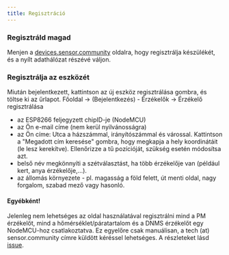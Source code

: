 ```yaml
---
title: Regisztráció
---
```


### Regisztráld magad

Menjen a [devices.sensor.community](https://devices.sensor.community/register) oldalra, hogy regisztrálja készülékét, és a nyílt adathálózat részévé váljon.


### Regisztrálja az eszközét
Miután bejelentkezett, kattintson az új eszköz regisztrálása gombra, és töltse ki az űrlapot.
Főoldal -> (Bejelentkezés) - Érzékelők -> Érzékelő regisztrálása

* az ESP8266 feljegyzett chipID-je (NodeMCU)
* az Ön e-mail címe (nem kerül nyilvánosságra)
* az Ön címe: Utca a házszámmal, irányítószámmal és várossal. Kattintson a "Megadott cím keresése" gombra, hogy megkapja a hely koordinátáit (le lesz kerekítve). Ellenőrizze a tű pozícióját, szükség esetén módosítsa azt.
* belső név megkönnyíti a szétválasztást, ha több érzékelője van (például kert, anya érzékelője,...).
* az állomás környezete - pl. magasság a föld felett, út menti oldal, nagy forgalom, szabad mező vagy hasonló.


#### Egyébként!
Jelenleg nem lehetséges az oldal használatával regisztrálni mind a PM érzékelőt, mind a hőmérséklet/páratartalom és a DNMS érzékelőt egy NodeMCU-hoz csatlakoztatva.
Ez egyelőre csak manuálisan, a tech (at) sensor.community címre küldött kéréssel lehetséges.
A részleteket lásd [issue](https://github.com/opendata-stuttgart/sensor.community/issues/117).
